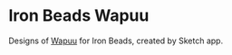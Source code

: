 # Iron Beads Wapuu

Designs of [Wapuu](https://github.com/jawordpressorg/wapuu) for Iron Beads, created by Sketch app.
